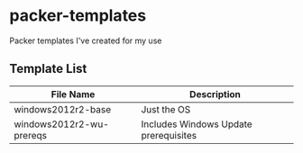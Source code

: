 # packer-templates
Packer templates I've created for my use

## Template List

| File Name | Description |
| --------- | ----------- |
| windows2012r2-base | Just the OS |
| windows2012r2-wu-prereqs | Includes Windows Update prerequisites |
